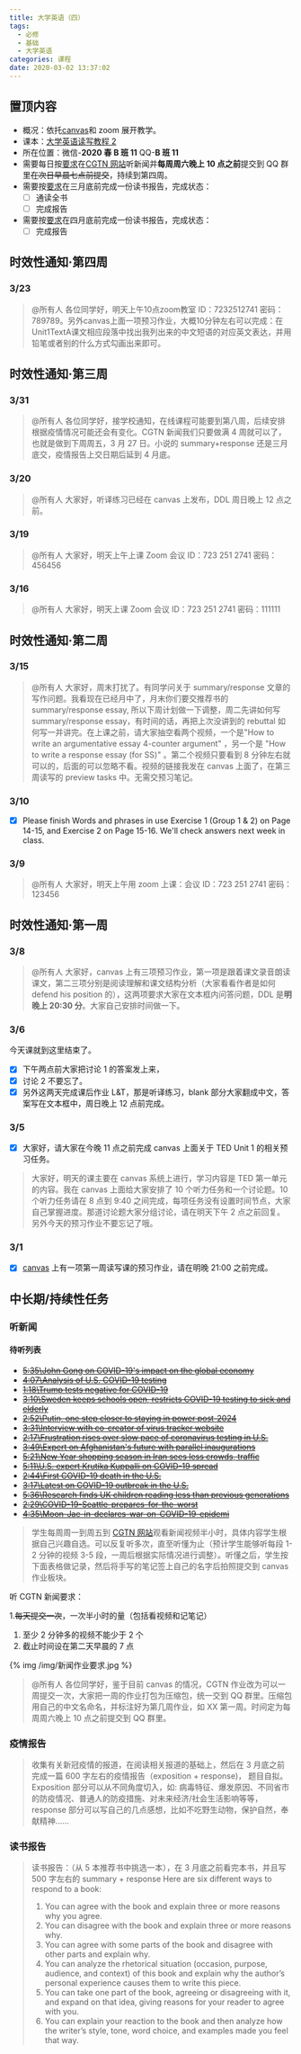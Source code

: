 ```yaml
---
title: 大学英语（四）
tags:
  - 必修
  - 基础
  - 大学英语
categories: 课程
date: 2020-03-02 13:37:02
---
```


## 置顶内容

- 概况：依托[canvas](https://oc.sjtu.edu.cn/courses/18973)和 zoom 展开教学。
- 课本：[大学英语读写教程 2](http://app.readoor.cn/app/dt/bi/1482288115/81551-2587905e4cedbf?s=1)
- 所在位置：微信-**2020 春 B 班 11** QQ-**B 班 11**
- 需要每日按[要求](#听新闻)在[CGTN 网站](https://www.cgtn.com/)听新闻并**每周周六晚上 10 点之前**提交到 QQ 群里~~在次日早晨七点前提交~~，持续到第四周。
- 需要按[要求](#读书报告)在三月底前完成一份读书报告，完成状态：
  - [ ] 通读全书
  - [ ] 完成报告
- 需要按[要求](#疫情报告)在四月底前完成一份读书报告，完成状态：
  - [ ] 完成报告

## 时效性通知·第四周

### 3/23

> @所有人
> 各位同学好，明天上午10点zoom教室
> ID：7232512741 密码：789789。另外canvas上面一项预习作业，大概10分钟左右可以完成：在Unit1TextA课文相应段落中找出我列出来的中文短语的对应英文表达，并用铅笔或者别的什么方式勾画出来即可。

<!--more-->

## 时效性通知·第三周

### 3/31

> @所有人
> 各位同学好，接学校通知，在线课程可能要到第八周，后续安排根据疫情情况可能还会有变化。CGTN 新闻我们只要做满 4 周就可以了，也就是做到下周周五，3 月 27 日。小说的 summary+response 还是三月底交，疫情报告上交日期后延到 4 月底。

### 3/20

> @所有人
> 大家好，听译练习已经在 canvas 上发布，DDL 周日晚上 12 点之前。

### 3/19

> @所有人
> 大家好，明天上午上课
> Zoom 会议 ID：723 251 2741
> 密码：456456

### 3/16

> @所有人
> 大家好，明天上课 Zoom 会议 ID：723 251 2741
> 密码：111111

## 时效性通知·第二周

### 3/15

> @所有人
> 大家好，周末打扰了。有同学问关于 summary/response 文章的写作问题。我看现在已经月中了，月末你们要交推荐书的 summary/response essay, 所以下周计划做一下调整，周二先讲如何写 summary/response essay，有时间的话，再把上次没讲到的 rebuttal 如何写一并讲完。在上课之前，请大家抽空看两个视频，一个是"How to write an argumentative essay 4-counter argument" ，另一个是 "How to write a response essay (for SS)" 。第二个视频只要看到 8 分钟左右就可以的，后面的可以忽略不看。视频的链接我发在 canvas 上面了，在第三周读写的 preview tasks 中。无需交预习笔记。

### 3/10

- [x] Please finish Words and phrases in use Exercise 1 (Group 1 & 2) on Page 14-15, and Exercise 2 on Page 15-16. We'll check answers next week in class.

### 3/9

> @所有人
> 大家好，明天上午用 zoom 上课：会议 ID：723 251 2741
> 密码：123456

## 时效性通知·第一周

### 3/8

> @所有人
> 大家好，canvas 上有三项预习作业，第一项是跟着课文录音朗读课文，第二三项分别是阅读理解和课文结构分析（大家看看作者是如何 defend his position 的），这两项要求大家在文本框内问答问题，DDL 是**明晚上 20:30 分**。大家自己安排时间做一下。

### 3/6

今天课就到这里结束了。

- [x] 下午两点前大家把讨论 1 的答案发上来，
- [x] 讨论 2 不要忘了。
- [x] 另外这两天完成课后作业 L&T，那是听译练习，blank 部分大家翻成中文，答案写在文本框中，周日晚上 12 点前完成。

### 3/5

- [x] 大家好，请大家在今晚 11 点之前完成 canvas 上面关于 TED Unit 1 的相关预习任务。

> 大家好，明天的课主要在 canvas 系统上进行，学习内容是 TED 第一单元的内容。我在 canvas 上面给大家安排了 10 个听力任务和一个讨论题。10 个听力任务请在 8 点到 9:40 之间完成，每项任务没有设置时间节点，大家自己掌握进度。那道讨论题大家分组讨论，请在明天下午 2 点之前回复。另外今天的预习作业不要忘记了哦。

### 3/1

- [x] [canvas](https://oc.sjtu.edu.cn/courses/18973/assignments/13993?module_item_id=57109) 上有一项第一周读写课的预习作业，请在明晚 21:00 之前完成。

## 中长期/持续性任务

### 听新闻

#### 待听列表

- ~~[5:35\John Gong on COVID-19's impact on the global economy](https://news.cgtn.com/news/2020-03-16/John-Gong-on-COVID-19-s-impact-on-the-global-economy-OUd8G17Uyc/index.html)~~
- ~~[4:07\Analysis of U.S. COVID-19 testing](https://news.cgtn.com/news/2020-03-15/Analysis-of-U-S-COVID-19-testing-OSGjRFKmf6/index.html)~~
- ~~[1:18\Trump tests negative for COVID-19](https://news.cgtn.com/news/2020-03-15/Trump-tests-negative-for-COVID-19-OSBjY3mPRu/index.html)~~
- ~~[3:10\Sweden keeps schools open, restricts COVID-19 testing to sick and elderly](https://news.cgtn.com/news/2020-03-15/Sweden-keeps-schools-open-restricts-testing-to-sick-and-elderly-OSitqp9dfy/index.html)~~
- ~~[2:52\Putin, one step closer to staying in power post-2024](https://news.cgtn.com/news/2020-03-12/Putin-one-step-closer-to-staying-in-power-post-2024-ON78RMYUCI/index.html)~~
- ~~[3:31\Interview with co-creator of virus tracker website](https://news.cgtn.com/news/2020-03-12/Interview-with-co-creator-of-virus-tracker-website-OO50ZFIYsU/index.html)~~
- ~~[2:17\Frustration rises over slow pace of coronavirus testing in U.S.](https://news.cgtn.com/news/2020-03-13/Frustration-rises-over-slow-pace-of-coronavirus-testing-in-U-S--OOYbXjj0u4/index.html)~~
- ~~[3:49\Expert on Afghanistan's future with parallel inaugurations](https://news.cgtn.com/news/2020-03-09/Expert-on-Afghanistan-s-future-with-parallel-inaugurations-OIAdkrdgB2/index.html)~~
- ~~[5:21\New Year shopping season in Iran sees less crowds, traffic](https://news.cgtn.com/news/2020-03-08/New-Year-shopping-season-in-Iran-sees-less-crowds-traffic-OH3Pwy9d84/index.html)~~
- ~~[5:11\U.S. expert Krutika Kuppalli on COVID-19 spread](https://news.cgtn.com/news/2020-03-07/U-S-expert-Krutika-Kuppalli-on-COVID-19-spread-OFnxeiBuve/index.html)~~
- ~~[2:44\First COVID-19 death in the U.S.](https://news.cgtn.com/news/2020-03-01/First-COVID-19-death-in-the-U-S--Ov2zZzs7Li/index.html)~~
- ~~[3:17\Latest on COVID-19 outbreak in the U.S.](https://news.cgtn.com/news/2020-03-08/Latest-on-COVID-19-outbreak-in-the-U-S--OGwIX5pALC/index.html)~~
- ~~[5:36\Research finds UK children reading less than previous generations](https://newseu.cgtn.com/news/2020-03-06/Research-finds-UK-children-reading-less-than-previous-generations-OCID5XPUOc/index.html)~~
- ~~[2:29\COVID-19-Seattle-prepares-for-the-worst](https://news.cgtn.com/news/2020-03-05/COVID-19-Seattle-prepares-for-the-worst-OCfWZ0x4U8/index.html)~~
- ~~[4:35\Moon-Jae-in-declares-war-on-COVID-19-epidemi](https://news.cgtn.com/news/2020-03-04/Moon-Jae-in-declares-war-on-COVID-19-epidemic-OA1EFxKefC/index.html#)~~

> 学生每周周一到周五到 [CGTN 网站](https://www.cgtn.com/)观看新闻视频半小时，具体内容学生根据自己兴趣自选。可以反复听多次，直至听懂为止（预计学生能够听每段 1-2 分钟的视频 3-5 段，一周后根据实际情况进行调整）。听懂之后，学生按下面表格做记录，然后将手写的笔记签上自己的名字后拍照提交到 canvas 作业板块。

听 CGTN 新闻要求：

1.~~每天提交一次~~，一次半小时的量（包括看视频和记笔记）

1. 至少 2 分钟多的视频不能少于 2 个
2. 截止时间设在第二天早晨的 7 点

{% img /img/新闻作业要求.jpg %}

> @所有人
> 各位同学好，鉴于目前 canvas 的情况，CGTN 作业改为可以一周提交一次，大家把一周的作业打包为压缩包，统一交到 QQ 群里。压缩包用自己的中文名命名，并标注好为第几周作业，如 XX 第一周。时间定为每周周六晚上 10 点之前提交到 QQ 群里。

### 疫情报告

> 收集有关新冠疫情的报道，在阅读相关报道的基础上，然后在 3 月底之前完成一篇 600 字左右的疫情报告（exposition + response)， 题目自拟。
> Exposition 部分可以从不同角度切入，如: 病毒特征、爆发原因、不同省市的防疫情况、普通人的防疫措施、对未来经济/社会生活影响等等，response 部分可以写自己的几点感想，比如不吃野生动物，保护自然，奉献精神……

### 读书报告

> 读书报告：（从 5 本推荐书中挑选一本），在 3 月底之前看完本书，并且写 500 字左右的 summary + response
> Here are six different ways to respond to a book:
>
> 1. You can agree with the book and explain three or more reasons why you agree.
> 2. You can disagree with the book and explain three or more reasons why.
> 3. You can agree with some parts of the book and disagree with other parts and explain why.
> 4. You can analyze the rhetorical situation (occasion, purpose, audience, and context) of this book and explain why the author’s personal experience causes them to write this piece.
> 5. You can take one part of the book, agreeing or disagreeing with it, and expand on that idea, giving reasons for your reader to agree with you.
> 6. You can explain your reaction to the book and then analyze how the writer’s style, tone, word choice, and examples made you feel that way.

